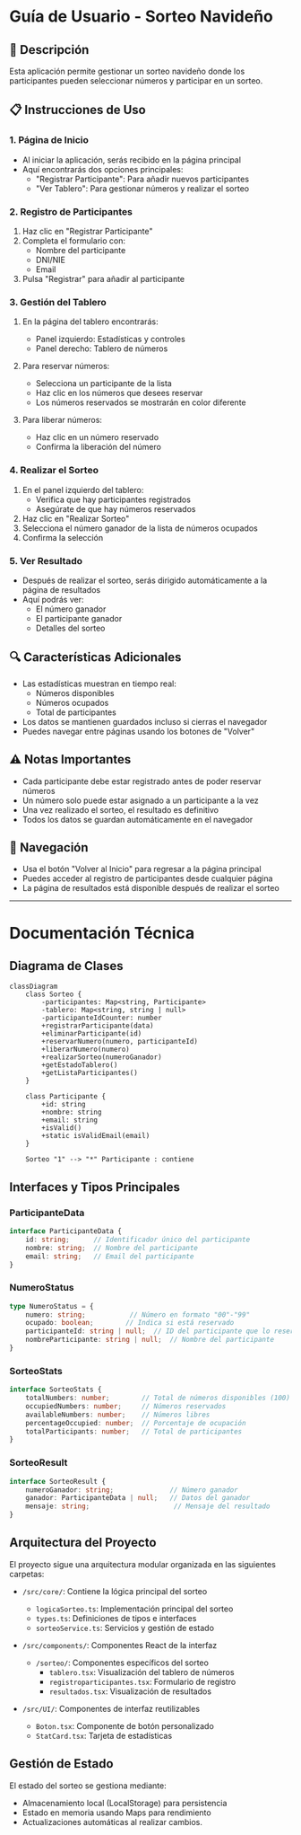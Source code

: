 # Guía de Usuario - Sorteo Navideño

## 🎯 Descripción
Esta aplicación permite gestionar un sorteo navideño donde los participantes pueden seleccionar números y participar en un sorteo. 

## 📋 Instrucciones de Uso

### 1. Página de Inicio
- Al iniciar la aplicación, serás recibido en la página principal
- Aquí encontrarás dos opciones principales:
  - "Registrar Participante": Para añadir nuevos participantes
  - "Ver Tablero": Para gestionar números y realizar el sorteo

### 2. Registro de Participantes
1. Haz clic en "Registrar Participante"
2. Completa el formulario con:
   - Nombre del participante
   - DNI/NIE
   - Email
3. Pulsa "Registrar" para añadir al participante

### 3. Gestión del Tablero
1. En la página del tablero encontrarás:
   - Panel izquierdo: Estadísticas y controles
   - Panel derecho: Tablero de números

2. Para reservar números:
   - Selecciona un participante de la lista
   - Haz clic en los números que desees reservar
   - Los números reservados se mostrarán en color diferente

3. Para liberar números:
   - Haz clic en un número reservado
   - Confirma la liberación del número

### 4. Realizar el Sorteo
1. En el panel izquierdo del tablero:
   - Verifica que hay participantes registrados
   - Asegúrate de que hay números reservados
2. Haz clic en "Realizar Sorteo"
3. Selecciona el número ganador de la lista de números ocupados
4. Confirma la selección

### 5. Ver Resultado
- Después de realizar el sorteo, serás dirigido automáticamente a la página de resultados
- Aquí podrás ver:
  - El número ganador
  - El participante ganador
  - Detalles del sorteo

## 🔍 Características Adicionales
- Las estadísticas muestran en tiempo real:
  - Números disponibles
  - Números ocupados
  - Total de participantes
- Los datos se mantienen guardados incluso si cierras el navegador
- Puedes navegar entre páginas usando los botones de "Volver"

## ⚠️ Notas Importantes
- Cada participante debe estar registrado antes de poder reservar números
- Un número solo puede estar asignado a un participante a la vez
- Una vez realizado el sorteo, el resultado es definitivo
- Todos los datos se guardan automáticamente en el navegador

## 🔄 Navegación
- Usa el botón "Volver al Inicio" para regresar a la página principal
- Puedes acceder al registro de participantes desde cualquier página
- La página de resultados está disponible después de realizar el sorteo

---

# Documentación Técnica

## Diagrama de Clases
```mermaid
classDiagram
    class Sorteo {
        -participantes: Map<string, Participante>
        -tablero: Map<string, string | null>
        -participanteIdCounter: number
        +registrarParticipante(data)
        +eliminarParticipante(id)
        +reservarNumero(numero, participanteId)
        +liberarNumero(numero)
        +realizarSorteo(numeroGanador)
        +getEstadoTablero()
        +getListaParticipantes()
    }
    
    class Participante {
        +id: string
        +nombre: string
        +email: string
        +isValid()
        +static isValidEmail(email)
    }
    
    Sorteo "1" --> "*" Participante : contiene

```

## Interfaces y Tipos Principales

### ParticipanteData
```typescript
interface ParticipanteData {
    id: string;      // Identificador único del participante
    nombre: string;  // Nombre del participante
    email: string;   // Email del participante
}
```

### NumeroStatus
```typescript
type NumeroStatus = {
    numero: string;           // Número en formato "00"-"99"
    ocupado: boolean;        // Indica si está reservado
    participanteId: string | null;  // ID del participante que lo reservó
    nombreParticipante: string | null;  // Nombre del participante
}
```

### SorteoStats
```typescript
interface SorteoStats {
    totalNumbers: number;        // Total de números disponibles (100)
    occupiedNumbers: number;     // Números reservados
    availableNumbers: number;    // Números libres
    percentageOccupied: number;  // Porcentaje de ocupación
    totalParticipants: number;   // Total de participantes
}
```

### SorteoResult
```typescript
interface SorteoResult {
    numeroGanador: string;              // Número ganador
    ganador: ParticipanteData | null;   // Datos del ganador
    mensaje: string;                     // Mensaje del resultado
}
```

## Arquitectura del Proyecto

El proyecto sigue una arquitectura modular organizada en las siguientes carpetas:

- `/src/core/`: Contiene la lógica principal del sorteo
  - `logicaSorteo.ts`: Implementación principal del sorteo
  - `types.ts`: Definiciones de tipos e interfaces
  - `sorteoService.ts`: Servicios y gestión de estado

- `/src/components/`: Componentes React de la interfaz
  - `/sorteo/`: Componentes específicos del sorteo
    - `tablero.tsx`: Visualización del tablero de números
    - `registroparticipantes.tsx`: Formulario de registro
    - `resultados.tsx`: Visualización de resultados

- `/src/UI/`: Componentes de interfaz reutilizables
  - `Boton.tsx`: Componente de botón personalizado
  - `StatCard.tsx`: Tarjeta de estadísticas

## Gestión de Estado

El estado del sorteo se gestiona mediante:
- Almacenamiento local (LocalStorage) para persistencia
- Estado en memoria usando Maps para rendimiento
- Actualizaciones automáticas al realizar cambios.